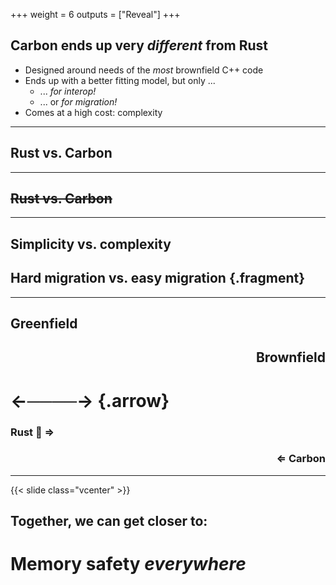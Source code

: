 +++
weight = 6
outputs = ["Reveal"]
+++

## Carbon ends up very _different_ from Rust

- Designed around needs of the _most_ brownfield C++ code
- Ends up with a better fitting model, but only ...
  - ... _for interop!_
  - ... or _for migration!_
- Comes at a high cost: complexity

---

## Rust vs. Carbon

---

## ~~Rust vs. Carbon~~

---

## Simplicity vs. complexity

## Hard migration vs. easy migration {.fragment}

---

<div class="col-container" style="flex: auto; flex-flow: row wrap">
<div class="col">

## Greenfield

</div>
<div class="col">

</div>
<div class="col" style="text-align: right;">

## Brownfield

</div>
</div>

# ←────→ {.arrow}

<div class="col-container" style="flex: auto; flex-flow: row wrap">
<div class="col">

### Rust 🦀 ⇒

</div>
<div class="col">

</div>
<div class="col" style="text-align: right;">

### ⇐ Carbon

</div>
</div>

---

{{< slide class="vcenter" >}}

## Together, we can get closer to:

# Memory safety _everywhere_

